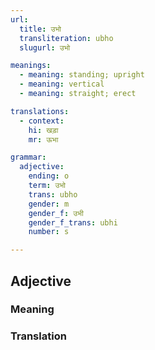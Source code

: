 ```yaml
---
url:
  title: उभो
  transliteration: ubho
  slugurl: उभो

meanings:
  - meaning: standing; upright
  - meaning: vertical
  - meaning: straight; erect

translations:
  - context: 
    hi: खड़ा
    mr: ऊभा

grammar:
  adjective:
    ending: o
    term: उभो
    trans: ubho
    gender: m
    gender_f: उभी
    gender_f_trans: ubhi 
    number: s

---
```


## Adjective
<!-- <fos :grammar="grammar" :url="url"></fos> -->

### Meaning
<meaning :meanings="meanings" :url="url"></meaning>

<!-- ### Examples
<eg :eg="examples" :url="url"></eg> -->

<!-- ### Synonyms
<syn :syn="synonyms" :url="url"></syn> -->

<!-- ### Antonyms
<ant :ant="antonyms" :url="url"></ant> -->

### Translation
<translation :translation="translations" :url="url"></translation>

<!-- ### Declension
<noun-decl :grammar="grammar" :url="url"></noun-decl> -->

<!-- ### Related
<related :related="related" :url="url"></related> -->

<!-- ### Similar
<similar :similar="similar" :url="url"></similar> -->
